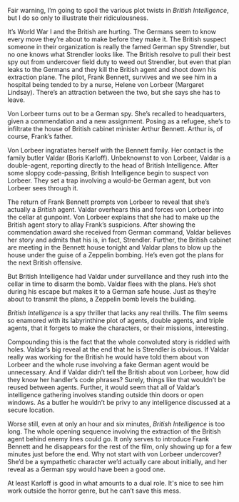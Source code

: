 Fair warning, I’m going to spoil the various plot twists in _British Intelligence_, but I do so only to illustrate their ridiculousness.

It’s World War I and the British are hurting. The Germans seem to know every move they’re about to make before they make it. The British suspect someone in their organization is really the famed German spy Strendler, but no one knows what Strendler looks like. The British resolve to pull their best spy out from undercover field duty to weed out Strendler, but even that plan leaks to the Germans and they kill the British agent and shoot down his extraction plane. The pilot, Frank Bennett, survives and we see him in a hospital being tended to by a nurse, Helene von Lorbeer (Margaret Lindsay). There’s an attraction between the two, but she says she has to leave. 

Von Lorbeer turns out to be a German spy. She’s recalled to headquarters, given a commendation and a new assignment. Posing as a refugee, she’s to infiltrate the house of British cabinet minister Arthur Bennett. Arthur is, of course, Frank’s father. 

Von Lorbeer ingratiates herself with the Bennett family. Her contact is the family butler Valdar (Boris Karloff). Unbeknownst to von Lorbeer, Valdar is a double-agent, reporting directly to the head of British Intelligence. After some sloppy code-passing, British Intelligence begin to suspect von Lorbeer. They set a trap involving a would-be German agent, but von Lorbeer sees through it. 

The return of Frank Bennett prompts von Lorbeer to reveal that she’s actually a _British_ agent. Valdar overhears this and forces von Lorbeer into the cellar at gunpoint. Von Lorbeer explains that she had to make up the British agent story to allay Frank’s suspicions. After showing the commendation award she received from German command, Valdar believes her story and admits that his is, in fact, Strendler. Further, the British cabinet are meeting in the Bennett house tonight and Valdar plans to blow up the house under the guise of a Zeppelin bombing. He’s even got the plans for the next British offensive.

But British Intelligence had Valdar under surveillance and they rush into the cellar in time to disarm the bomb. Valdar flees with the plans. He’s shot during his escape but makes it to a German safe house. Just as they’re about to transmit the plans, a Zeppelin bomb levels the building.

_British Intelligence_ is a spy thriller that lacks any real thrills. The film seems so enamored with its labyrinthine plot of agents, double agents, and triple agents, that it forgets to make the characters, or their missions, interesting. 

Compounding this is the fact that the whole convoluted story is riddled with holes. Valdar’s big reveal at the end that he is Strendler is obvious. If Valdar really was working for the British he would have told them about von Lorbeer and the whole ruse involving a fake German agent would be unnecessary. And if Valdar didn’t tell the British about von Lorbeer, how did they know her handler’s code phrases? Surely, things like that wouldn’t be reused between agents. Further, it would seem that all of Valdar’s intelligence gathering involves standing outside thin doors or open windows. As a butler he wouldn’t be privy to any intelligence discussed at a secure location. 

Worse still, even at only an hour and six minutes, _British Intelligence_ is too long. The whole opening sequence involving the extraction of the British agent behind enemy lines could go. It only serves to introduce Frank Bennett and he disappears for the rest of the film, only showing up for a few minutes just before the end. Why not start with von Lorbeer undercover? She’d be a sympathetic character we’d actually care about initially, and her reveal as a German spy would have been a good one. 

At least Karloff is good in what amounts to a dual role. It's nice to see him work outside the horror genre, but he can’t save this mess.
